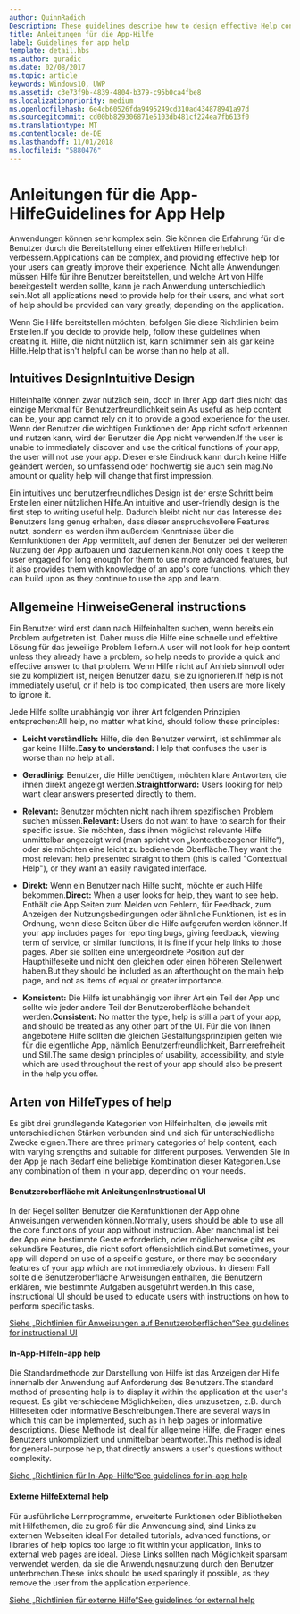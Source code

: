 ```yaml
---
author: QuinnRadich
Description: These guidelines describe how to design effective Help content for your app.
title: Anleitungen für die App-Hilfe
label: Guidelines for app help
template: detail.hbs
ms.author: quradic
ms.date: 02/08/2017
ms.topic: article
keywords: Windows10, UWP
ms.assetid: c3e73f9b-4839-4804-b379-c95b0ca4fbe8
ms.localizationpriority: medium
ms.openlocfilehash: 6e4cb60526fda9495249cd310ad434878941a97d
ms.sourcegitcommit: cd00bb829306871e5103db481cf224ea7fb613f0
ms.translationtype: MT
ms.contentlocale: de-DE
ms.lasthandoff: 11/01/2018
ms.locfileid: "5880476"
---
```

# <a name="guidelines-for-app-help"></a><span data-ttu-id="74568-103">Anleitungen für die App-Hilfe</span><span class="sxs-lookup"><span data-stu-id="74568-103">Guidelines for App Help</span></span>



<span data-ttu-id="74568-104">Anwendungen können sehr komplex sein. Sie können die Erfahrung für die Benutzer durch die Bereitstellung einer effektiven Hilfe erheblich verbessern.</span><span class="sxs-lookup"><span data-stu-id="74568-104">Applications can be complex, and providing effective help for your users can greatly improve their experience.</span></span> <span data-ttu-id="74568-105">Nicht alle Anwendungen müssen Hilfe für ihre Benutzer bereitstellen, und welche Art von Hilfe bereitgestellt werden sollte, kann je nach Anwendung unterschiedlich sein.</span><span class="sxs-lookup"><span data-stu-id="74568-105">Not all applications need to provide help for their users, and what sort of help should be provided can vary greatly, depending on the application.</span></span>

<span data-ttu-id="74568-106">Wenn Sie Hilfe bereitstellen möchten, befolgen Sie diese Richtlinien beim Erstellen.</span><span class="sxs-lookup"><span data-stu-id="74568-106">If you decide to provide help, follow these guidelines when creating it.</span></span> <span data-ttu-id="74568-107">Hilfe, die nicht nützlich ist, kann schlimmer sein als gar keine Hilfe.</span><span class="sxs-lookup"><span data-stu-id="74568-107">Help that isn't helpful can be worse than no help at all.</span></span>

## <a name="intuitive-design"></a><span data-ttu-id="74568-108">Intuitives Design</span><span class="sxs-lookup"><span data-stu-id="74568-108">Intuitive Design</span></span>

<span data-ttu-id="74568-109">Hilfeinhalte können zwar nützlich sein, doch in Ihrer App darf dies nicht das einzige Merkmal für Benutzerfreundlichkeit sein.</span><span class="sxs-lookup"><span data-stu-id="74568-109">As useful as help content can be, your app cannot rely on it to provide a good experience for the user.</span></span> <span data-ttu-id="74568-110">Wenn der Benutzer die wichtigen Funktionen der App nicht sofort erkennen und nutzen kann, wird der Benutzer die App nicht verwenden.</span><span class="sxs-lookup"><span data-stu-id="74568-110">If the user is unable to immediately discover and use the critical functions of your app, the user will not use your app.</span></span> <span data-ttu-id="74568-111">Dieser erste Eindruck kann durch keine Hilfe geändert werden, so umfassend oder hochwertig sie auch sein mag.</span><span class="sxs-lookup"><span data-stu-id="74568-111">No amount or quality help will change that first impression.</span></span>

<span data-ttu-id="74568-112">Ein intuitives und benutzerfreundliches Design ist der erste Schritt beim Erstellen einer nützlichen Hilfe.</span><span class="sxs-lookup"><span data-stu-id="74568-112">An intuitive and user-friendly design is the first step to writing useful help.</span></span> <span data-ttu-id="74568-113">Dadurch bleibt nicht nur das Interesse des Benutzers lang genug erhalten, dass dieser anspruchsvollere Features nutzt, sondern es werden ihm außerdem Kenntnisse über die Kernfunktionen der App vermittelt, auf denen der Benutzer bei der weiteren Nutzung der App aufbauen und dazulernen kann.</span><span class="sxs-lookup"><span data-stu-id="74568-113">Not only does it keep the user engaged for long enough for them to use more advanced features, but it also provides them with knowledge of an app's core functions, which they can build upon as they continue to use the app and learn.</span></span>

## <a name="general-instructions"></a><span data-ttu-id="74568-114">Allgemeine Hinweise</span><span class="sxs-lookup"><span data-stu-id="74568-114">General instructions</span></span>

<span data-ttu-id="74568-115">Ein Benutzer wird erst dann nach Hilfeinhalten suchen, wenn bereits ein Problem aufgetreten ist. Daher muss die Hilfe eine schnelle und effektive Lösung für das jeweilige Problem liefern.</span><span class="sxs-lookup"><span data-stu-id="74568-115">A user will not look for help content unless they already have a problem, so help needs to provide a quick and effective answer to that problem.</span></span> <span data-ttu-id="74568-116">Wenn Hilfe nicht auf Anhieb sinnvoll oder sie zu kompliziert ist, neigen Benutzer dazu, sie zu ignorieren.</span><span class="sxs-lookup"><span data-stu-id="74568-116">If help is not immediately useful, or if help is too complicated, then users are more likely to ignore it.</span></span>

<span data-ttu-id="74568-117">Jede Hilfe sollte unabhängig von ihrer Art folgenden Prinzipien entsprechen:</span><span class="sxs-lookup"><span data-stu-id="74568-117">All help, no matter what kind, should follow these principles:</span></span>

-   <span data-ttu-id="74568-118">**Leicht verständlich:** Hilfe, die den Benutzer verwirrt, ist schlimmer als gar keine Hilfe.</span><span class="sxs-lookup"><span data-stu-id="74568-118">**Easy to understand:** Help that confuses the user is worse than no help at all.</span></span>

-   <span data-ttu-id="74568-119">**Geradlinig:** Benutzer, die Hilfe benötigen, möchten klare Antworten, die ihnen direkt angezeigt werden.</span><span class="sxs-lookup"><span data-stu-id="74568-119">**Straightforward:** Users looking for help want clear answers presented directly to them.</span></span>

-   <span data-ttu-id="74568-120">**Relevant:** Benutzer möchten nicht nach ihrem spezifischen Problem suchen müssen.</span><span class="sxs-lookup"><span data-stu-id="74568-120">**Relevant:** Users do not want to have to search for their specific issue.</span></span> <span data-ttu-id="74568-121">Sie möchten, dass ihnen möglichst relevante Hilfe unmittelbar angezeigt wird (man spricht von „kontextbezogener Hilfe“), oder sie möchten eine leicht zu bedienende Oberfläche.</span><span class="sxs-lookup"><span data-stu-id="74568-121">They want the most relevant help presented straight to them (this is called "Contextual Help"), or they want an easily navigated interface.</span></span>

-   <span data-ttu-id="74568-122">**Direkt:** Wenn ein Benutzer nach Hilfe sucht, möchte er auch Hilfe bekommen.</span><span class="sxs-lookup"><span data-stu-id="74568-122">**Direct:** When a user looks for help, they want to see help.</span></span> <span data-ttu-id="74568-123">Enthält die App Seiten zum Melden von Fehlern, für Feedback, zum Anzeigen der Nutzungsbedingungen oder ähnliche Funktionen, ist es in Ordnung, wenn diese Seiten über die Hilfe aufgerufen werden können.</span><span class="sxs-lookup"><span data-stu-id="74568-123">If your app includes pages for reporting bugs, giving feedback, viewing term of service, or similar functions, it is fine if your help links to those pages.</span></span> <span data-ttu-id="74568-124">Aber sie sollten eine untergeordnete Position auf der Haupthilfeseite und nicht den gleichen oder einen höheren Stellenwert haben.</span><span class="sxs-lookup"><span data-stu-id="74568-124">But they should be included as an afterthought on the main help page, and not as items of equal or greater importance.</span></span>

-   <span data-ttu-id="74568-125">**Konsistent:** Die Hilfe ist unabhängig von ihrer Art ein Teil der App und sollte wie jeder andere Teil der Benutzeroberfläche behandelt werden.</span><span class="sxs-lookup"><span data-stu-id="74568-125">**Consistent:** No matter the type, help is still a part of your app, and should be treated as any other part of the UI.</span></span> <span data-ttu-id="74568-126">Für die von Ihnen angebotene Hilfe sollten die gleichen Gestaltungsprinzipien gelten wie für die eigentliche App, nämlich Benutzerfreundlichkeit, Barrierefreiheit und Stil.</span><span class="sxs-lookup"><span data-stu-id="74568-126">The same design principles of usability, accessibility, and style which are used throughout the rest of your app should also be present in the help you offer.</span></span>

## <a name="types-of-help"></a><span data-ttu-id="74568-127">Arten von Hilfe</span><span class="sxs-lookup"><span data-stu-id="74568-127">Types of help</span></span>

<span data-ttu-id="74568-128">Es gibt drei grundlegende Kategorien von Hilfeinhalten, die jeweils mit unterschiedlichen Stärken verbunden sind und sich für unterschiedliche Zwecke eignen.</span><span class="sxs-lookup"><span data-stu-id="74568-128">There are three primary categories of help content, each with varying strengths and suitable for different purposes.</span></span> <span data-ttu-id="74568-129">Verwenden Sie in der App je nach Bedarf eine beliebige Kombination dieser Kategorien.</span><span class="sxs-lookup"><span data-stu-id="74568-129">Use any combination of them in your app, depending on your needs.</span></span>

#### <a name="instructional-ui"></a><span data-ttu-id="74568-130">Benutzeroberfläche mit Anleitungen</span><span class="sxs-lookup"><span data-stu-id="74568-130">Instructional UI</span></span>

<span data-ttu-id="74568-131">In der Regel sollten Benutzer die Kernfunktionen der App ohne Anweisungen verwenden können.</span><span class="sxs-lookup"><span data-stu-id="74568-131">Normally, users should be able to use all the core functions of your app without instruction.</span></span> <span data-ttu-id="74568-132">Aber manchmal ist bei der App eine bestimmte Geste erforderlich, oder möglicherweise gibt es sekundäre Features, die nicht sofort offensichtlich sind.</span><span class="sxs-lookup"><span data-stu-id="74568-132">But sometimes, your app will depend on use of a specific gesture, or there may be secondary features of your app which are not immediately obvious.</span></span> <span data-ttu-id="74568-133">In diesem Fall sollte die Benutzeroberfläche Anweisungen enthalten, die Benutzern erklären, wie bestimmte Aufgaben ausgeführt werden.</span><span class="sxs-lookup"><span data-stu-id="74568-133">In this case, instructional UI should be used to educate users with instructions on how to perform specific tasks.</span></span>

[<span data-ttu-id="74568-134">Siehe „Richtlinien für Anweisungen auf Benutzeroberflächen“</span><span class="sxs-lookup"><span data-stu-id="74568-134">See guidelines for instructional UI</span></span>](instructional-ui.md)

#### <a name="in-app-help"></a><span data-ttu-id="74568-135">In-App-Hilfe</span><span class="sxs-lookup"><span data-stu-id="74568-135">In-app help</span></span>

<span data-ttu-id="74568-136">Die Standardmethode zur Darstellung von Hilfe ist das Anzeigen der Hilfe innerhalb der Anwendung auf Anforderung des Benutzers.</span><span class="sxs-lookup"><span data-stu-id="74568-136">The standard method of presenting help is to display it within the application at the user's request.</span></span> <span data-ttu-id="74568-137">Es gibt verschiedene Möglichkeiten, dies umzusetzen, z.B. durch Hilfeseiten oder informative Beschreibungen.</span><span class="sxs-lookup"><span data-stu-id="74568-137">There are several ways in which this can be implemented, such as in help pages or informative descriptions.</span></span> <span data-ttu-id="74568-138">Diese Methode ist ideal für allgemeine Hilfe, die Fragen eines Benutzers unkompliziert und unmittelbar beantwortet.</span><span class="sxs-lookup"><span data-stu-id="74568-138">This method is ideal for general-purpose help, that directly answers a user's questions without complexity.</span></span>

[<span data-ttu-id="74568-139">Siehe „Richtlinien für In-App-Hilfe“</span><span class="sxs-lookup"><span data-stu-id="74568-139">See guidelines for in-app help</span></span>](in-app-help.md)

#### <a name="external-help"></a><span data-ttu-id="74568-140">Externe Hilfe</span><span class="sxs-lookup"><span data-stu-id="74568-140">External help</span></span>

<span data-ttu-id="74568-141">Für ausführliche Lernprogramme, erweiterte Funktionen oder Bibliotheken mit Hilfethemen, die zu groß für die Anwendung sind, sind Links zu externen Webseiten ideal.</span><span class="sxs-lookup"><span data-stu-id="74568-141">For detailed tutorials, advanced functions, or libraries of help topics too large to fit within your application, links to external web pages are ideal.</span></span> <span data-ttu-id="74568-142">Diese Links sollten nach Möglichkeit sparsam verwendet werden, da sie die Anwendungsnutzung durch den Benutzer unterbrechen.</span><span class="sxs-lookup"><span data-stu-id="74568-142">These links should be used sparingly if possible, as they remove the user from the application experience.</span></span>

[<span data-ttu-id="74568-143">Siehe „Richtlinien für externe Hilfe“</span><span class="sxs-lookup"><span data-stu-id="74568-143">See guidelines for external help</span></span>](external-help.md)


